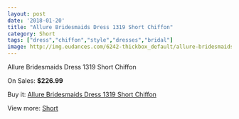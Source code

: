 ```yaml
---
layout: post
date: '2018-01-20'
title: "Allure Bridesmaids Dress 1319 Short Chiffon"
category: Short
tags: ["dress","chiffon","style","dresses","bridal"]
image: http://img.eudances.com/6242-thickbox_default/allure-bridesmaids-dress-1319-short-chiffon.jpg
---
```

Allure Bridesmaids Dress 1319 Short Chiffon

On Sales: **$226.99**
<a href="https://www.eudances.com/en/short/2246-allure-bridesmaids-dress-1319-short-chiffon.html"><amp-img layout="responsive" width="600" height="600" src="//img.eudances.com/6242-thickbox_default/allure-bridesmaids-dress-1319-short-chiffon.jpg" alt="Allure Bridesmaids Dress 1319 Short Chiffon 0" /></a>

Buy it: [Allure Bridesmaids Dress 1319 Short Chiffon](https://www.eudances.com/en/short/2246-allure-bridesmaids-dress-1319-short-chiffon.html "Allure Bridesmaids Dress 1319 Short Chiffon")

View more: [Short](https://www.eudances.com/en/25-short "Short")